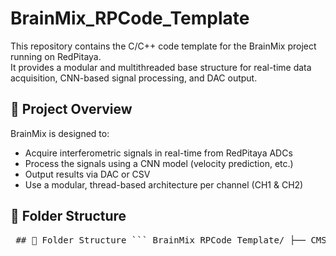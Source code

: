 # BrainMix_RPCode_Template

This repository contains the C/C++ code template for the BrainMix project running on RedPitaya.  
It provides a modular and multithreaded base structure for real-time data acquisition, CNN-based signal processing, and DAC output.

## 🧠 Project Overview

BrainMix is designed to:
- Acquire interferometric signals in real-time from RedPitaya ADCs
- Process the signals using a CNN model (velocity prediction, etc.)
- Output results via DAC or CSV
- Use a modular, thread-based architecture per channel (CH1 & CH2)

## 📁 Folder Structure

<pre lang="markdown"> ## 📁 Folder Structure ``` BrainMix_RPCode_Template/ ├── CMSIS/ # CMSIS-NN and DSP libraries (ARM-optimized) │ ├── NN/ │ │ ├── Source/ # CNN layers (fully connected, convolution, activation) │ │ └── Include/ # NN headers │ ├── DSP/Include/ # DSP math types │ └── Core/Include/ # CMSIS core headers │ ├── include/ # Project header files │ ├── Common.hpp │ ├── DAC.hpp │ ├── DataAcquisition.hpp │ ├── DataWriter.hpp │ ├── ModelProcessing.hpp │ ├── ModelWriter.hpp │ └── SystemUtils.hpp │ ├── src/ # Source code (.cpp) │ ├── Common.cpp │ ├── DAC.cpp │ ├── DataAcquisition.cpp │ ├── DataWriter.cpp │ ├── ModelProcessing.cpp │ ├── ModelWriter.cpp │ ├── SystemUtils.cpp │ └── main.cpp │ ├── Makefile # Cross-compilation rules ├── plot.py # Optional Python plot script (e.g., for .csv results) ├── README.md ``` </pre>
